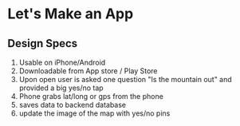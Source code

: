 # Let's Make an App

## Design Specs
1. Usable on iPhone/Android
2. Downloadable from App store / Play Store
3. Upon open user is asked one question "Is the mountain out" and provided a big yes/no tap
4. Phone grabs lat/long or gps from the phone
5. saves data to backend database
6. update the image of the map with yes/no pins
